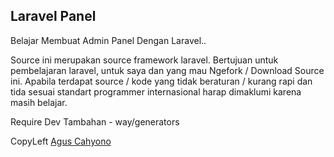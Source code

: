 ## Laravel Panel

Belajar Membuat Admin Panel Dengan Laravel..

Source ini merupakan source framework laravel. Bertujuan untuk pembelajaran laravel, untuk saya dan yang mau Ngefork / Download Source ini.
Apabila terdapat source / kode yang tidak beraturan / kurang rapi dan tida sesuai standart programmer internasional harap dimaklumi karena masih belajar.

Require Dev Tambahan
	- way/generators
	
	
CopyLeft <a href="http://facevook.com/meramestudio">Agus Cahyono</a>